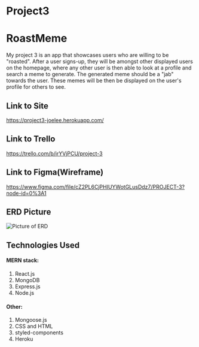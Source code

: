 # Project3

# RoastMeme

My project 3 is an app that showcases users who are willing to be "roasted". After a user signs-up, they will be amongst other displayed users on the homepage, where any other user is then able to look at a profile and search a meme to generate. The generated meme should be a "jab" towards the user. These memes will be then be displayed on the user's profile for others to see.


## Link to Site
https://project3-joelee.herokuapp.com/


## Link to Trello
https://trello.com/b/irYVjPCU/project-3

## Link to Figma(Wireframe)
https://www.figma.com/file/cZ2PL6CjPHIUYWotGLusDdz7/PROJECT-3?node-id=0%3A1

## ERD Picture
![Picture of ERD](Project3/erd.jpg?raw=true)

## Technologies Used

#### MERN stack:

1. React.js
2. MongoDB
3. Express.js
4. Node.js

#### Other:

1. Mongoose.js
2. CSS and HTML
3. styled-components
4. Heroku

